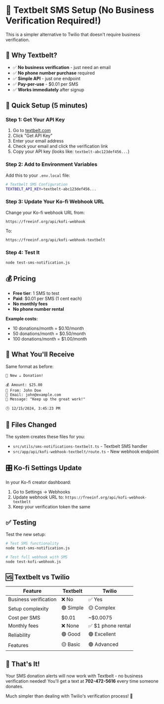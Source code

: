 # 📱 Textbelt SMS Setup (No Business Verification Required!)

This is a simpler alternative to Twilio that doesn't require business verification.

## 🎯 Why Textbelt?

- ✅ **No business verification** - just need an email
- ✅ **No phone number purchase** required
- ✅ **Simple API** - just one endpoint
- ✅ **Pay-per-use** - $0.01 per SMS
- ✅ **Works immediately** after signup

## 🚀 Quick Setup (5 minutes)

### Step 1: Get Your API Key
1. Go to [textbelt.com](https://textbelt.com)
2. Click "Get API Key"
3. Enter your email address
4. Check your email and click the verification link
5. Copy your API key (looks like: `textbelt-abc123def456...`)

### Step 2: Add to Environment Variables
Add this to your `.env.local` file:

```bash
# Textbelt SMS Configuration
TEXTBELT_API_KEY=textbelt-abc123def456...
```

### Step 3: Update Your Ko-fi Webhook URL
Change your Ko-fi webhook URL from:
```
https://freeinf.org/api/kofi-webhook
```

To:
```
https://freeinf.org/api/kofi-webhook-textbelt
```

### Step 4: Test It
```bash
node test-sms-notification.js
```

## 💰 Pricing

- **Free tier**: 1 SMS to test
- **Paid**: $0.01 per SMS (1 cent each)
- **No monthly fees**
- **No phone number rental**

**Example costs:**
- 10 donations/month = $0.10/month
- 50 donations/month = $0.50/month
- 100 donations/month = $1.00/month

## 📱 What You'll Receive

Same format as before:
```
🎉 New ☕ Donation!

💰 Amount: $25.00
👤 From: John Doe
📧 Email: john@example.com
💬 Message: "Keep up the great work!"

🕒 12/15/2024, 3:45:23 PM
```

## 🔧 Files Changed

The system creates these files for you:
- `src/utils/sms-notifications-textbelt.ts` - Textbelt SMS handler
- `src/app/api/kofi-webhook-textbelt/route.ts` - New webhook endpoint

## 🎛️ Ko-fi Settings Update

In your Ko-fi creator dashboard:
1. Go to Settings → Webhooks
2. Update webhook URL to: `https://freeinf.org/api/kofi-webhook-textbelt`
3. Keep your verification token the same

## ✅ Testing

Test the new setup:
```bash
# Test SMS functionality
node test-sms-notification.js

# Test full webhook with SMS
node test-kofi-webhook.js
```

## 🆚 Textbelt vs Twilio

| Feature | Textbelt | Twilio |
|---------|----------|--------|
| Business verification | ❌ No | ✅ Yes |
| Setup complexity | 🟢 Simple | 🟡 Complex |
| Cost per SMS | $0.01 | ~$0.0075 |
| Monthly fees | ❌ None | ✅ $1 phone rental |
| Reliability | 🟢 Good | 🟢 Excellent |
| Features | 🟡 Basic | 🟢 Advanced |

## 🎉 That's It!

Your SMS donation alerts will now work with Textbelt - no business verification needed! You'll get a text at **702-472-5616** every time someone donates.

Much simpler than dealing with Twilio's verification process! 📱 